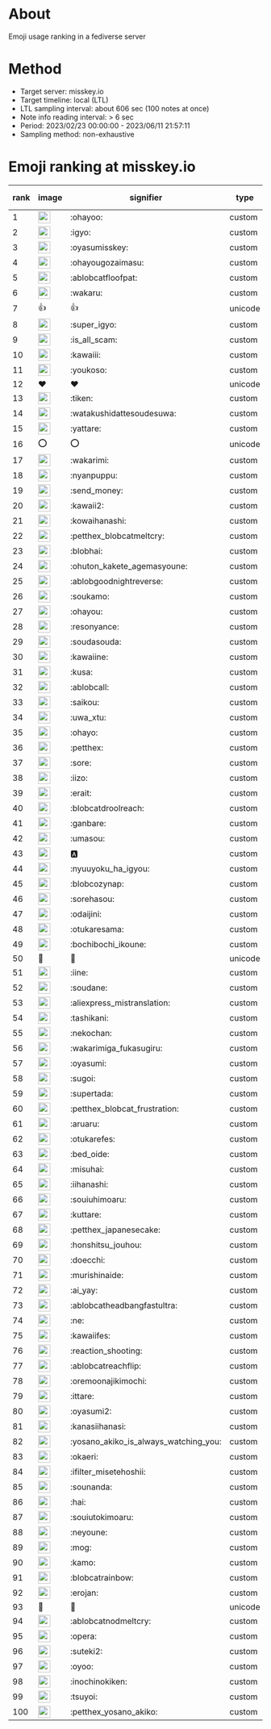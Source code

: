 # About
Emoji usage ranking in a fediverse server

# Method
- Target server: misskey.io
- Target timeline: local (LTL)
- LTL sampling interval: about 606 sec (100 notes at once)
- Note info reading interval: > 6 sec
- Period: 2023/02/23 00:00:00 - 2023/06/11 21:57:11 
- Sampling method: non-exhaustive

# Emoji ranking at misskey.io

|rank|image|signifier|type|frequency score|
|----|----|----|----|----|
|1|<img height="24" src="https://misskey.io/emoji/ohayoo.webp">|:ohayoo:|custom|111225|
|2|<img height="24" src="https://misskey.io/emoji/igyo.webp">|:igyo:|custom|103371|
|3|<img height="24" src="https://misskey.io/emoji/oyasumisskey.webp">|:oyasumisskey:|custom|51342|
|4|<img height="24" src="https://misskey.io/emoji/ohayougozaimasu.webp">|:ohayougozaimasu:|custom|39708|
|5|<img height="24" src="https://misskey.io/emoji/ablobcatfloofpat.webp">|:ablobcatfloofpat:|custom|29487|
|6|<img height="24" src="https://misskey.io/emoji/wakaru.webp">|:wakaru:|custom|25999|
|7|👍|👍|unicode|24017|
|8|<img height="24" src="https://misskey.io/emoji/super_igyo.webp">|:super_igyo:|custom|23607|
|9|<img height="24" src="https://misskey.io/emoji/is_all_scam.webp">|:is_all_scam:|custom|22974|
|10|<img height="24" src="https://misskey.io/emoji/kawaiii.webp">|:kawaiii:|custom|19220|
|11|<img height="24" src="https://misskey.io/emoji/youkoso.webp">|:youkoso:|custom|18643|
|12|❤|❤|unicode|15678|
|13|<img height="24" src="https://misskey.io/emoji/tiken.webp">|:tiken:|custom|15218|
|14|<img height="24" src="https://misskey.io/emoji/watakushidattesoudesuwa.webp">|:watakushidattesoudesuwa:|custom|14583|
|15|<img height="24" src="https://misskey.io/emoji/yattare.webp">|:yattare:|custom|13653|
|16|⭕|⭕|unicode|13588|
|17|<img height="24" src="https://misskey.io/emoji/wakarimi.webp">|:wakarimi:|custom|13489|
|18|<img height="24" src="https://misskey.io/emoji/nyanpuppu.webp">|:nyanpuppu:|custom|13416|
|19|<img height="24" src="https://misskey.io/emoji/send_money.webp">|:send_money:|custom|12893|
|20|<img height="24" src="https://misskey.io/emoji/kawaii2.webp">|:kawaii2:|custom|12801|
|21|<img height="24" src="https://misskey.io/emoji/kowaihanashi.webp">|:kowaihanashi:|custom|11871|
|22|<img height="24" src="https://misskey.io/emoji/petthex_blobcatmeltcry.webp">|:petthex_blobcatmeltcry:|custom|11433|
|23|<img height="24" src="https://misskey.io/emoji/blobhai.webp">|:blobhai:|custom|11139|
|24|<img height="24" src="https://misskey.io/emoji/ohuton_kakete_agemasyoune.webp">|:ohuton_kakete_agemasyoune:|custom|11032|
|25|<img height="24" src="https://misskey.io/emoji/ablobgoodnightreverse.webp">|:ablobgoodnightreverse:|custom|10365|
|26|<img height="24" src="https://misskey.io/emoji/soukamo.webp">|:soukamo:|custom|9926|
|27|<img height="24" src="https://misskey.io/emoji/ohayou.webp">|:ohayou:|custom|8826|
|28|<img height="24" src="https://misskey.io/emoji/resonyance.webp">|:resonyance:|custom|8676|
|29|<img height="24" src="https://misskey.io/emoji/soudasouda.webp">|:soudasouda:|custom|8573|
|30|<img height="24" src="https://misskey.io/emoji/kawaiine.webp">|:kawaiine:|custom|8479|
|31|<img height="24" src="https://misskey.io/emoji/kusa.webp">|:kusa:|custom|8298|
|32|<img height="24" src="https://misskey.io/emoji/ablobcall.webp">|:ablobcall:|custom|7987|
|33|<img height="24" src="https://misskey.io/emoji/saikou.webp">|:saikou:|custom|7636|
|34|<img height="24" src="https://misskey.io/emoji/uwa_xtu.webp">|:uwa_xtu:|custom|7633|
|35|<img height="24" src="https://misskey.io/emoji/ohayo.webp">|:ohayo:|custom|7376|
|36|<img height="24" src="https://misskey.io/emoji/petthex.webp">|:petthex:|custom|7138|
|37|<img height="24" src="https://misskey.io/emoji/sore.webp">|:sore:|custom|7124|
|38|<img height="24" src="https://misskey.io/emoji/iizo.webp">|:iizo:|custom|6716|
|39|<img height="24" src="https://misskey.io/emoji/erait.webp">|:erait:|custom|6699|
|40|<img height="24" src="https://misskey.io/emoji/blobcatdroolreach.webp">|:blobcatdroolreach:|custom|6640|
|41|<img height="24" src="https://misskey.io/emoji/ganbare.webp">|:ganbare:|custom|6583|
|42|<img height="24" src="https://misskey.io/emoji/umasou.webp">|:umasou:|custom|6326|
|43|<img height="24" src="https://misskey.io/emoji/a.webp">|:a:|custom|6296|
|44|<img height="24" src="https://misskey.io/emoji/nyuuyoku_ha_igyou.webp">|:nyuuyoku_ha_igyou:|custom|6209|
|45|<img height="24" src="https://misskey.io/emoji/blobcozynap.webp">|:blobcozynap:|custom|5770|
|46|<img height="24" src="https://misskey.io/emoji/sorehasou.webp">|:sorehasou:|custom|5763|
|47|<img height="24" src="https://misskey.io/emoji/odaijini.webp">|:odaijini:|custom|5754|
|48|<img height="24" src="https://misskey.io/emoji/otukaresama.webp">|:otukaresama:|custom|5725|
|49|<img height="24" src="https://misskey.io/emoji/bochibochi_ikoune.webp">|:bochibochi_ikoune:|custom|5644|
|50|🎉|🎉|unicode|5431|
|51|<img height="24" src="https://misskey.io/emoji/iine.webp">|:iine:|custom|5372|
|52|<img height="24" src="https://misskey.io/emoji/soudane.webp">|:soudane:|custom|5326|
|53|<img height="24" src="https://misskey.io/emoji/aliexpress_mistranslation.webp">|:aliexpress_mistranslation:|custom|5288|
|54|<img height="24" src="https://misskey.io/emoji/tashikani.webp">|:tashikani:|custom|5271|
|55|<img height="24" src="https://misskey.io/emoji/nekochan.webp">|:nekochan:|custom|4727|
|56|<img height="24" src="https://misskey.io/emoji/wakarimiga_fukasugiru.webp">|:wakarimiga_fukasugiru:|custom|4629|
|57|<img height="24" src="https://misskey.io/emoji/oyasumi.webp">|:oyasumi:|custom|4561|
|58|<img height="24" src="https://misskey.io/emoji/sugoi.webp">|:sugoi:|custom|4560|
|59|<img height="24" src="https://misskey.io/emoji/supertada.webp">|:supertada:|custom|4502|
|60|<img height="24" src="https://misskey.io/emoji/petthex_blobcat_frustration.webp">|:petthex_blobcat_frustration:|custom|4482|
|61|<img height="24" src="https://misskey.io/emoji/aruaru.webp">|:aruaru:|custom|4466|
|62|<img height="24" src="https://misskey.io/emoji/otukarefes.webp">|:otukarefes:|custom|4397|
|63|<img height="24" src="https://misskey.io/emoji/bed_oide.webp">|:bed_oide:|custom|4377|
|64|<img height="24" src="https://misskey.io/emoji/misuhai.webp">|:misuhai:|custom|4285|
|65|<img height="24" src="https://misskey.io/emoji/iihanashi.webp">|:iihanashi:|custom|4254|
|66|<img height="24" src="https://misskey.io/emoji/souiuhimoaru.webp">|:souiuhimoaru:|custom|4148|
|67|<img height="24" src="https://misskey.io/emoji/kuttare.webp">|:kuttare:|custom|4137|
|68|<img height="24" src="https://misskey.io/emoji/petthex_japanesecake.webp">|:petthex_japanesecake:|custom|4099|
|69|<img height="24" src="https://misskey.io/emoji/honshitsu_jouhou.webp">|:honshitsu_jouhou:|custom|4056|
|70|<img height="24" src="https://misskey.io/emoji/doecchi.webp">|:doecchi:|custom|3937|
|71|<img height="24" src="https://misskey.io/emoji/murishinaide.webp">|:murishinaide:|custom|3709|
|72|<img height="24" src="https://misskey.io/emoji/ai_yay.webp">|:ai_yay:|custom|3688|
|73|<img height="24" src="https://misskey.io/emoji/ablobcatheadbangfastultra.webp">|:ablobcatheadbangfastultra:|custom|3623|
|74|<img height="24" src="https://misskey.io/emoji/ne.webp">|:ne:|custom|3540|
|75|<img height="24" src="https://misskey.io/emoji/kawaiifes.webp">|:kawaiifes:|custom|3537|
|76|<img height="24" src="https://misskey.io/emoji/reaction_shooting.webp">|:reaction_shooting:|custom|3531|
|77|<img height="24" src="https://misskey.io/emoji/ablobcatreachflip.webp">|:ablobcatreachflip:|custom|3483|
|78|<img height="24" src="https://misskey.io/emoji/oremoonajikimochi.webp">|:oremoonajikimochi:|custom|3413|
|79|<img height="24" src="https://misskey.io/emoji/ittare.webp">|:ittare:|custom|3386|
|80|<img height="24" src="https://misskey.io/emoji/oyasumi2.webp">|:oyasumi2:|custom|3206|
|81|<img height="24" src="https://misskey.io/emoji/kanasiihanasi.webp">|:kanasiihanasi:|custom|3166|
|82|<img height="24" src="https://misskey.io/emoji/yosano_akiko_is_always_watching_you.webp">|:yosano_akiko_is_always_watching_you:|custom|3126|
|83|<img height="24" src="https://misskey.io/emoji/okaeri.webp">|:okaeri:|custom|3123|
|84|<img height="24" src="https://misskey.io/emoji/ifilter_misetehoshii.webp">|:ifilter_misetehoshii:|custom|3119|
|85|<img height="24" src="https://misskey.io/emoji/sounanda.webp">|:sounanda:|custom|3084|
|86|<img height="24" src="https://misskey.io/emoji/hai.webp">|:hai:|custom|3073|
|87|<img height="24" src="https://misskey.io/emoji/souiutokimoaru.webp">|:souiutokimoaru:|custom|3035|
|88|<img height="24" src="https://misskey.io/emoji/neyoune.webp">|:neyoune:|custom|3001|
|89|<img height="24" src="https://misskey.io/emoji/mog.webp">|:mog:|custom|2972|
|90|<img height="24" src="https://misskey.io/emoji/kamo.webp">|:kamo:|custom|2910|
|91|<img height="24" src="https://misskey.io/emoji/blobcatrainbow.webp">|:blobcatrainbow:|custom|2906|
|92|<img height="24" src="https://misskey.io/emoji/erojan.webp">|:erojan:|custom|2848|
|93|🤔|🤔|unicode|2843|
|94|<img height="24" src="https://misskey.io/emoji/ablobcatnodmeltcry.webp">|:ablobcatnodmeltcry:|custom|2813|
|95|<img height="24" src="https://misskey.io/emoji/opera.webp">|:opera:|custom|2800|
|96|<img height="24" src="https://misskey.io/emoji/suteki2.webp">|:suteki2:|custom|2778|
|97|<img height="24" src="https://misskey.io/emoji/oyoo.webp">|:oyoo:|custom|2776|
|98|<img height="24" src="https://misskey.io/emoji/inochinokiken.webp">|:inochinokiken:|custom|2775|
|99|<img height="24" src="https://misskey.io/emoji/tsuyoi.webp">|:tsuyoi:|custom|2769|
|100|<img height="24" src="https://misskey.io/emoji/petthex_yosano_akiko.webp">|:petthex_yosano_akiko:|custom|2709|
